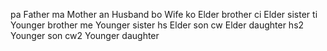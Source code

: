 pa Father
ma Mother
an Husband
bo Wife
ko Elder brother
ci Elder sister
ti Younger brother
me Younger sister
hs Elder son
cw Elder daughter
hs2 Younger son
cw2 Younger daughter